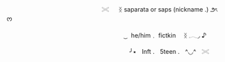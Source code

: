 ㅤㅤ 


ㅤㅤㅤㅤㅤㅤㅤㅤㅤㅤㅤㅤㅤㅤㅤㅤ  ⠀𓏵     ᛝ saparata    or   saps (nickname .) ౨ৎ ᰔ

ㅤㅤㅤㅤㅤㅤㅤㅤㅤㅤㅤㅤㅤㅤㅤㅤㅤㅤㅤㅤ  ⠀  ͜ㅤhe/him﹒  fictkin  ᛝ 𓈒𓂃◞ ♪

ㅤㅤㅤㅤㅤㅤㅤㅤㅤㅤㅤㅤㅤㅤㅤㅤㅤㅤㅤㅤㅤ  ⠀╯٭ㅤInft .ㅤ5teen .ㅤ^◡^ㅤ𓏵

